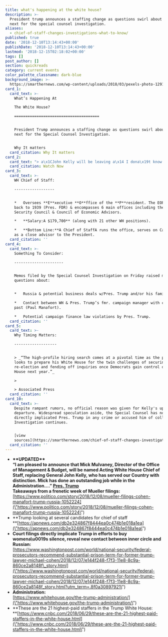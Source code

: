 ```yaml
---
title: what's happening at the white house?
description: >-
  President trump announces a staffing change as questions swirl about what's
  next for the special counsel investigation.
aliases:
  - chief-of-staff-changes-investigations-what-to-know/
published: true
date: '2018-12-10T13:14:43+00:00'
publishDate: '2018-12-10T13:14:43+00:00'
lastmod: '2018-12-15T02:18:02+00:00'
tags: []
post_author: []
section: quickreads
category: current events
color_palette_classname: dark-blue
background_image: >-
  https://smarthernews.com/wp-content/uploads/2018/03/pexels-photo-129112-360x360.jpeg
card_1:
  card_text: >-
    What’s Happening At  

    The White House?

    ======================================


    President Trump announces a staffing change as questions swirl about what’s
    next for the Special Counsel Investigation.


    Why It matters
  card_citation: Why It matters
card_2:
  card_text: "> a\x1CJohn Kelly will be leaving a\x14 I dona\x19t know if I can say a\x18retiring.a\x19 But, hea\x19s a great guy.”\n> \n> Pres. Trump speaking to the press about Chief of Staff John Kelly's departure. The fmr. Marine 4-star general, started w/the administration as Sec. of Homeland Security & became Chief of Staff in July 2017. Kellya\x19s son was killed in Afghanistan. During a notable moment of his tenure, he described what happens when a solider dies at war.\n\n[Watch Now](https://www.youtube.com/embed/At1hOCEIwE8?enablejsapi=1&autoplay=1&rel=0)"
  card_citation: Watch Now
card_3:
  card_text: >-
    WH Chief of Staff:

    ------------------


    *   Oversees **E**xecutive **O**ffice of the **P**resident. The EOP dates
    back to 1939 (Pres. FDR) & encompasses 6 main offices including the National
    Security Council & Council of Economic Advisors.

    *   **Salary:A $179,700** (along with 21 other WH positions).

    *   **Bottom Line:**A Chief of StaffA runs the office, serves on Cabinet &
    as a close advisor to the President.
  card_citation: ''
card_4:
  card_text: >-
    Something To Consider:

    ----------------------


    Memos filed by the Special Counsel Investigation on Friday raised more
    questions about:


    *   Russia & potential business deals w/Pres. Trump and/or his family.

    *   Contact between WH & Pres. Trump’s fmr. campaign manager with criminal
    past (Paul Manafort).

    *   Potential campaign finance law violations by Pres. Trump.
  card_citation: ''
card_5:
  card_text: >-
    Why Timing Matters:

    -------------------


    > _“The high-profile hiring search comes at a pivotal time as the president
    looks to prepare his White House for the twin challenges of securing his
    re-election and fending off inquiries once Democrats gain control of the
    House next year.”_

    > 

    > Associated Press
  card_citation: ''
card_10:
  card_text: >-
    Despite rampant rumors, no official reason was given for Kelly's upcoming
    departure. Widespread speculation aside, the Special Counsel has not
    directly implicated Pres. Trump in any crime or accused him of collusion.
    Investigation continues.


    [view
    sources](https://smarthernews.com/chief-of-staff-changes-investigations-what-to-know/)
  card_citation: ''
---
```

*   **\*\*UPDATED\*\*  
    “I am pleased to announce that Mick Mulvaney, Director of the Office of Management & Budget, will be named Acting White House Chief of Staff, replacing General John Kelly, who has served our Country with distinction. Mick has done an outstanding job while in the Administration….” [Pres. Trump](\"https://twitter.com/realDonaldTrump/status/1073703744766922754\")  
    Takeaways from a frenetic week of Mueller filings:**  
    [https://www.politico.com/story/2018/12/08/mueller-filings-cohen-manafort-trump-russia-1052224](\"https://www.politico.com/story/2018/12/08/mueller-filings-cohen-manafort-trump-russia-1052224\")
*   **Trump looking at several candidates for chief of staff  
    **[https://apnews.com/db2e324867f8444ea0c474b1e018a1ea](\"https://apnews.com/db2e324867f8444ea0c474b1e018a1ea\")
*   **Court filings directly implicate Trump in efforts to buy womena\\u0019s silence, reveal new contact between inner circle and Russian:**  
    [https://www.washingtonpost.com/world/national-security/federal-prosecutors-recommend-substantial-prison-term-for-former-trump-lawyer-michael-cohen/2018/12/07/e144f248-f7f3-11e8-8c9a-860ce2a8148f\_story.html](\"https://www.washingtonpost.com/world/national-security/federal-prosecutors-recommend-substantial-prison-term-for-former-trump-lawyer-michael-cohen/2018/12/07/e144f248-f7f3-11e8-8c9a-860ce2a8148f_story.html?utm_term=.8f0a30897921\")
*   **Administration:**  
    [https://www.whitehouse.gov/the-trump-administration/](\"https://www.whitehouse.gov/the-trump-administration/\")
*   **These are the 21 highest-paid staffers in the Trump White House:  
    **[https://www.cnbc.com/2018/06/29/these-are-the-21-highest-paid-staffers-in-the-white-house.html](\"https://www.cnbc.com/2018/06/29/these-are-the-21-highest-paid-staffers-in-the-white-house.html\")